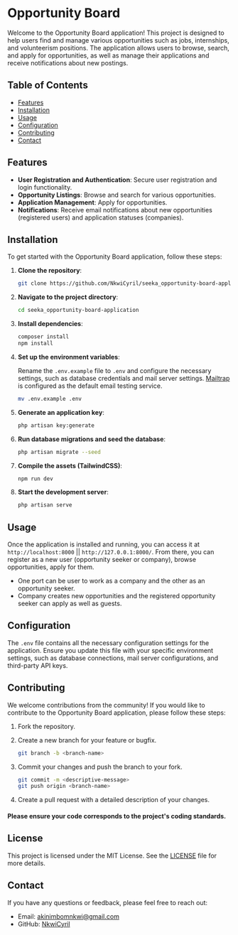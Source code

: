 # Opportunity Board

Welcome to the Opportunity Board application! This project is designed to help users find and manage various opportunities such as jobs, internships, and volunteerism positions. The application allows users to browse, search, and apply for opportunities, as well as manage their applications and receive notifications about new postings.

## Table of Contents

- [Features](#features)
- [Installation](#installation)
- [Usage](#usage)
- [Configuration](#configuration)
- [Contributing](#contributing)
- [Contact](#contact)

## Features

- **User Registration and Authentication**: Secure user registration and login functionality.
- **Opportunity Listings**: Browse and search for various opportunities.
- **Application Management**: Apply for opportunities.
- **Notifications**: Receive email notifications about new opportunities (registered users) and application statuses (companies).

## Installation

To get started with the Opportunity Board application, follow these steps:

1. **Clone the repository**:

    ```bash
    git clone https://github.com/NkwiCyril/seeka_opportunity-board-application.git
    ```

2. **Navigate to the project directory**:

    ```bash
    cd seeka_opportunity-board-application
    ```

3. **Install dependencies**:

    ```bash
    composer install
    npm install
    ```

4. **Set up the environment variables**:

    Rename the `.env.example` file to `.env` and configure the necessary settings, such as database credentials and mail server settings. [Mailtrap](https://mailtrap.io/) is configured as the default email testing service. 

    ```bash
    mv .env.example .env
    ```

5. **Generate an application key**:

    ```bash
    php artisan key:generate
    ```

6. **Run database migrations and seed the database**:

    ```bash
    php artisan migrate --seed
    ```

7. **Compile the assets (TailwindCSS)**:

    ```bash
    npm run dev
    ```

8. **Start the development server**:

    ```bash
    php artisan serve
    ```

## Usage

Once the application is installed and running, you can access it at `http://localhost:8000` || `http://127.0.0.1:8000/`. From there, you can register as a new user (opportunity seeker or company), browse opportunities, apply for them.
- One port can be user to work as a company and the other as an opportunity seeker.
- Company creates new opportunities and the registered opportunity seeker can apply as well as guests.

## Configuration

The `.env` file contains all the necessary configuration settings for the application. Ensure you update this file with your specific environment settings, such as database connections, mail server configurations, and third-party API keys.

## Contributing

We welcome contributions from the community! If you would like to contribute to the Opportunity Board application, please follow these steps:

1. Fork the repository.    
2. Create a new branch for your feature or bugfix.

    ```bash
    git branch -b <branch-name> 
    ```

3. Commit your changes and push the branch to your fork.

    ```bash
    git commit -m <descriptive-message>
    git push origin <branch-name>
    ```

4. Create a pull request with a detailed description of your changes.

#### Please ensure your code corresponds to the project's coding standards.

## License

This project is licensed under the MIT License. See the [LICENSE](LICENSE) file for more details.

## Contact

If you have any questions or feedback, please feel free to reach out:

- Email: akinimbomnkwi@gmail.com
- GitHub: [NkwiCyril](https://github.com/NkwiCyril)